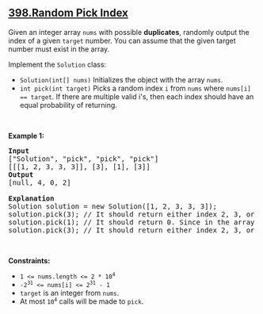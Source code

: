 ## [398.Random Pick Index](https://leetcode.com/problems/random-pick-index/)
<p>Given an integer array <code>nums</code> with possible <strong>duplicates</strong>, randomly output the index of a given <code>target</code> number. You can assume that the given target number must exist in the array.</p>

<p>Implement the <code>Solution</code> class:</p>

<ul>
	<li><code>Solution(int[] nums)</code> Initializes the object with the array <code>nums</code>.</li>
	<li><code>int pick(int target)</code> Picks a random index <code>i</code> from <code>nums</code> where <code>nums[i] == target</code>. If there are multiple valid i&#39;s, then each index should have an equal probability of returning.</li>
</ul>

<p>&nbsp;</p>
<p><strong class="example">Example 1:</strong></p>

<pre>
<strong>Input</strong>
[&quot;Solution&quot;, &quot;pick&quot;, &quot;pick&quot;, &quot;pick&quot;]
[[[1, 2, 3, 3, 3]], [3], [1], [3]]
<strong>Output</strong>
[null, 4, 0, 2]

<strong>Explanation</strong>
Solution solution = new Solution([1, 2, 3, 3, 3]);
solution.pick(3); // It should return either index 2, 3, or 4 randomly. Each index should have equal probability of returning.
solution.pick(1); // It should return 0. Since in the array only nums[0] is equal to 1.
solution.pick(3); // It should return either index 2, 3, or 4 randomly. Each index should have equal probability of returning.
</pre>

<p>&nbsp;</p>
<p><strong>Constraints:</strong></p>

<ul>
	<li><code>1 &lt;= nums.length &lt;= 2 * 10<sup>4</sup></code></li>
	<li><code>-2<sup>31</sup> &lt;= nums[i] &lt;= 2<sup>31</sup> - 1</code></li>
	<li><code>target</code> is an integer from <code>nums</code>.</li>
	<li>At most <code>10<sup>4</sup></code> calls will be made to <code>pick</code>.</li>
</ul>
